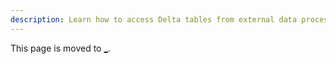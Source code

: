 ```yaml
---
description: Learn how to access Delta tables from external data processing engines.
---
```


This page is moved to [_](/delta-connectors.md).

